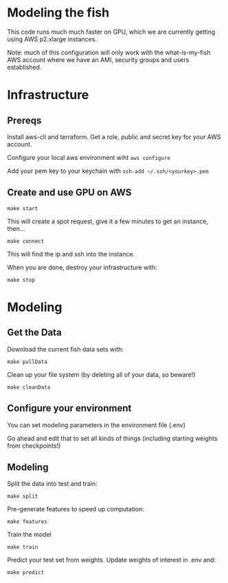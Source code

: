 # Modeling the fish

This code runs much much faster on GPU, which we are currently getting using AWS p2.xlarge instances.

Note: much of this configuration will only work with the what-is-my-fish AWS account where we have an AMI, security groups and users established. 

# Infrastructure

## Prereqs

Install aws-cli and terraform.  Get a role, public and secret key for your AWS account.  

Configure your local aws environment wiht `aws configure`

Add your pem key to your keychain with `ssh-add ~/.ssh/<yourkey>.pem`

## Create and use GPU on AWS

`make start`

This will create a spot request, give it a few minutes to get an instance, then...

`make connect`

This will find the ip and ssh into the instance.

When you are done, destroy your infrastructure with:

`make stop`

# Modeling

## Get the Data

Download the current fish data sets with:

`make pullData`

Clean up your file system (by deleting all of your data, so beware!)

`make cleanData`

## Configure your environment

You can set modeling parameters in the environment file (.env) 

Go ahead and edit that to set all kinds of things (including starting weights from checkpoints!)

## Modeling

Split the data into test and train:

`make split`

Pre-generate features to speed up computation:

`make features`

Train the model

`make train`

Predict your test set from weights.  Update weights of interest in .env and:

`make predict`